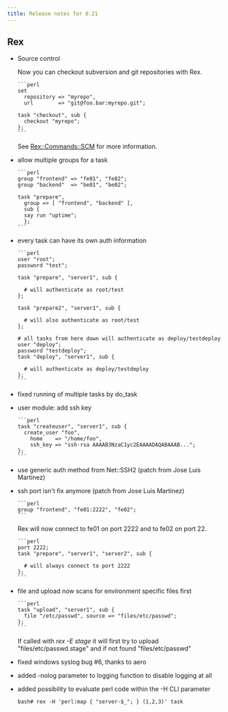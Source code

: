 ```yaml
---
title: Release notes for 0.21
---
```


## Rex

-   Source control

    Now you can checkout subversion and git repositories with Rex.

        ```perl
        set
          repository => "myrepo",
          url        => "git@foo.bar:myrepo.git";
        
        task "checkout", sub {
          checkout "myrepo";
        };
        ```

    See [Rex::Commands::SCM](/api/Rex/Commands/SCM.pm.html) for more information.

-   allow multiple groups for a task

        ```perl
        group "frontend" => "fe01", "fe02";
        group "backend"  => "be01", "be02";
        
        task "prepare",
          group => [ "frontend", "backend" ],
          sub {
          say run "uptime";
          };
        ```

-   every task can have its own auth information

        ```perl
        user "root";
        password "test";
        
        task "prepare", "server1", sub {
        
          # will authenticate as root/test
        };
        
        task "prepare2", "server1", sub {
        
          # will also authenticate as root/test
        };
        
        # all tasks from here down will authenticate as deploy/testdeploy
        user "deploy";
        password "testdeploy";
        task "deploy", "server1", sub {
        
          # will authenticate as deploy/testdeploy
        };
        ```

-   fixed running of multiple tasks by do\_task

-   user module: add ssh key

        ```perl
        task "createuser", "server1", sub {
          create_user "foo",
            home    => "/home/foo",
            ssh_key => "ssh-rsa AAAAB3NzaC1yc2EAAAADAQABAAAB...";
        };
        ```

-   use generic auth method from Net::SSH2 (patch from Jose Luis Martinez)

-   ssh port isn't fix anymore (patch from Jose Luis Martinez)

        ```perl
        group "frontend", "fe01:2222", "fe02";
        ```

    Rex will now connect to fe01 on port 2222 and to fe02 on port 22.

        ```perl
        port 2222;
        task "prepare", "server1", "server2", sub {
        
          # will always connect to port 2222
        };
        ```

-   file and upload now scans for environment specific files first

        ```perl
        task "upload", "server1", sub {
          file "/etc/passwd", source => "files/etc/passwd";
        };
        ```

    If called with *rex -E stage* it will first try to upload "files/etc/passwd.stage" and if not found "files/etc/passwd"

-   fixed windows syslog bug \#6, thanks to aero

-   added -nolog parameter to logging function to disable logging at all

-   added possibility to evaluate perl code within the -H CLI parameter

        bash# rex -H 'perl:map { "server-$_"; } (1,2,3)' task


